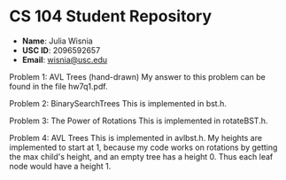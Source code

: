 # CS 104 Student Repository

- **Name**: Julia Wisnia
- **USC ID**: 2096592657
- **Email**: wisnia@usc.edu

Problem 1: AVL Trees (hand-drawn)
My answer to this problem can be found in the
file hw7q1.pdf.

Problem 2: BinarySearchTrees
This is implemented in bst.h.

Problem 3: The Power of Rotations
This is implemented in rotateBST.h.

Problem 4: AVL Trees 
This is implemented in avlbst.h.
My heights are implemented to start at 1, because
my code works on rotations by getting the max child's
height, and an empty tree has a height 0. Thus each leaf
node would have a height 1.